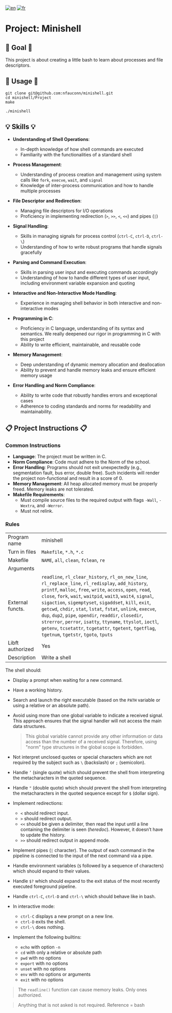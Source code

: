 [![en](https://img.shields.io/badge/lang-en-pink.svg)](https://github.com/nfauconn/minishell/blob/master/README.md)
[![fr](https://img.shields.io/badge/lang-fr-purple.svg)](https://github.com/nfauconn/minishell/blob/master/README.fr.md)

# Project: Minishell

## 🏁 Goal 🏁

This project is about creating a little bash to learn about processes and file descriptors.

## 🚀 Usage 🚀

```shell
git clone git@github.com:nfauconn/minishell.git
cd minishell/Project
make
```

```shell
./minishell
```

## 💡 Skills 💡

- **Understanding of Shell Operations**:
   - In-depth knowledge of how shell commands are executed
   - Familiarity with the functionalities of a standard shell

- **Process Management**:
   - Understanding of process creation and management using system calls like `fork`, `execve`, `wait`, and `signal`
   - Knowledge of inter-process communication and how to handle multiple processes

- **File Descriptor and Redirection**:
   - Managing file descriptors for I/O operations
   - Proficiency in implementing redirection (`>`, `>>`, `<`, `<<`) and pipes (`|`)

- **Signal Handling**:
   - Skills in managing signals for process control (`ctrl-C`, `ctrl-D`, `ctrl-\`)
   - Understanding of how to write robust programs that handle signals gracefully

- **Parsing and Command Execution**:
    - Skills in parsing user input and executing commands accordingly
    - Understanding of how to handle different types of user input, including environment variable expansion and quoting

- **Interactive and Non-Interactive Mode Handling**:
    - Experience in managing shell behavior in both interactive and non-interactive modes

- **Programming in C**:
   - Proficiency in C language, understanding of its syntax and semantics. We really deepened our rigor in programming in C with this project
   - Ability to write efficient, maintainable, and reusable code

- **Memory Management**:
   - Deep understanding of dynamic memory allocation and deallocation
   - Ability to prevent and handle memory leaks and ensure efficient memory usage

- **Error Handling and Norm Compliance**:
   - Ability to write code that robustly handles errors and exceptional cases
   - Adherence to coding standards and norms for readability and maintainability.

## 📋 Project Instructions 📋

### Common Instructions

- **Language**: The project must be written in C.
- **Norm Compliance**: Code must adhere to the Norm of the school.
- **Error Handling**: Programs should not exit unexpectedly (e.g., segmentation fault, bus error, double free). Such incidents will render the project non-functional and result in a score of 0.
- **Memory Management**: All heap allocated memory must be properly freed. Memory leaks are not tolerated.
- **Makefile Requirements**:
   - Must compile source files to the required output with flags `-Wall`, `-Wextra`, and `-Werror`.
   - Must not relink.

### Rules

| | |
|--|--|
| Program name | minishell |
Turn in files | `Makefile`, `*.h`, `*.c`
Makefile  | `NAME`, `all`, `clean`, `fclean`, `re` 
Arguments | 
External functs. | `readline`, `rl_clear_history`, `rl_on_new_line`, `rl_replace_line`, `rl_redisplay`, `add_history`, `printf`, `malloc`, `free`, `write`, `access`, `open`, `read`, `close`, `fork`, `wait`, `waitpid`, `wait3`, `wait4`, `signal`, `sigaction`, `sigemptyset`, `sigaddset`, `kill`, `exit`, `getcwd`, `chdir`, `stat`, `lstat`, `fstat`, `unlink`, `execve`, `dup`, `dup2`, `pipe`, `opendir`, `readdir`, `closedir`, `strerror`, `perror`, `isatty`, `ttyname`, `ttyslot`, `ioctl`, `getenv`, `tcsetattr`, `tcgetattr`, `tgetent`, `tgetflag`, `tgetnum`, `tgetstr`, `tgoto`, `tputs`
Libft authorized | Yes
Description | Write a shell

The shell should:
- Display a prompt when waiting for a new command.
- Have a working history.
- Search and launch the right executable (based on the `PATH` variable or using a relative or an absolute path).
- Avoid using more than one global variable to indicate a received signal. This approach ensures that the signal handler will not access the main data structures.  
	> This global variable cannot provide any other information or data access than the number of a received signal. Therefore, using "norm" type structures in the global scope is forbidden.

- Not interpret unclosed quotes or special characters which are not required by the subject such as `\` (backslash) or `;` (semicolon).
- Handle `’` (single quote) which should prevent the shell from interpreting the metacharacters in the quoted sequence.
- Handle `"` (double quote) which should prevent the shell from interpreting the metacharacters in the quoted sequence except for `$` (dollar sign).
- Implement redirections:
	- `<` should redirect input.
	- `>` should redirect output.
	- `<<` should be given a delimiter, then read the input until a line containing the delimiter is seen (*heredoc*). However, it doesn’t have to update the history.
    - `>>` should redirect output in append mode.
- Implement pipes (`|` character). The output of each command in the pipeline is connected to the input of the next command via a pipe.
- Handle environment variables (`$` followed by a sequence of characters) which should expand to their values.
- Handle `$?` which should expand to the exit status of the most recently executed foreground pipeline.
- Handle `ctrl-C`, `ctrl-D` and `ctrl-\` which should behave like in bash.
- In interactive mode:
    - `ctrl-C` displays a new prompt on a new line.
    - `ctrl-D` exits the shell.
    - `ctrl-\` does nothing.
- Implement the following builtins:
    - `echo` with option `-n`
    - `cd` with only a relative or absolute path
    - `pwd` with no options
    - `export` with no options
    - `unset` with no options
    - `env` with no options or arguments
    - `exit` with no options

> The `readline()` function can cause memory leaks. Only ones authorized.

> Anything that is not asked is not required. Reference = bash